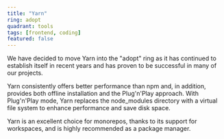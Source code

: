 ```yaml
---
title: "Yarn"
ring: adopt
quadrant: tools
tags: [frontend, coding]
featured: false
---
```


We have decided to move Yarn into the "adopt" ring as it has continued to establish itself in recent years and has proven to be successful in many of our projects.

Yarn consistently offers better performance than npm and, in addition, provides both offline installation and the Plug'n'Play approach. With Plug'n'Play mode, Yarn replaces the node_modules directory with a virtual file system to enhance performance and save disk space.

Yarn is an excellent choice for monorepos, thanks to its support for workspaces, and is highly recommended as a package manager.
